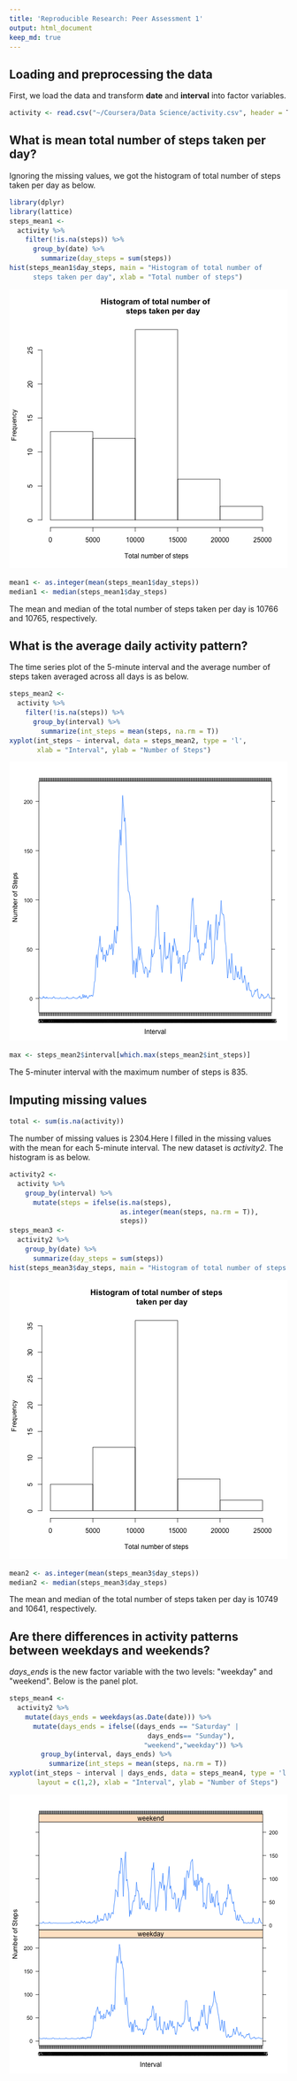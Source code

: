 ```yaml
---
title: 'Reproducible Research: Peer Assessment 1'
output: html_document
keep_md: true
---
```

## Loading and preprocessing the data
First, we load the data and transform **date** and **interval** into factor variables.


```r
activity <- read.csv("~/Coursera/Data Science/activity.csv", header = T)
```

## What is mean total number of steps taken per day?
Ignoring the missing values, we got the histogram of total number of steps taken per day as below.


```r
library(dplyr)
library(lattice)
steps_mean1 <- 
  activity %>%
    filter(!is.na(steps)) %>%
      group_by(date) %>%
        summarize(day_steps = sum(steps)) 
hist(steps_mean1$day_steps, main = "Histogram of total number of 
      steps taken per day", xlab = "Total number of steps")
```

![plot of chunk stepsmean1](figure/stepsmean1-1.png) 

```r
mean1 <- as.integer(mean(steps_mean1$day_steps))
median1 <- median(steps_mean1$day_steps)
```
The mean and median of the total number of steps taken per day is 10766 and 10765, respectively.

## What is the average daily activity pattern?
The time series plot of the 5-minute interval and the average number of steps taken averaged across all days is as below.


```r
steps_mean2 <- 
  activity %>%
    filter(!is.na(steps)) %>%
      group_by(interval) %>%
        summarize(int_steps = mean(steps, na.rm = T)) 
xyplot(int_steps ~ interval, data = steps_mean2, type = 'l',
       xlab = "Interval", ylab = "Number of Steps")
```

![plot of chunk stepsmean2](figure/stepsmean2-1.png) 

```r
max <- steps_mean2$interval[which.max(steps_mean2$int_steps)] 
```
The 5-minuter interval with the maximum number of steps is 835.

## Imputing missing values

```r
total <- sum(is.na(activity))
```

The number of missing values is 2304.Here I filled in the missing values with the mean for each 5-minute interval. The new dataset is *activity2*. The histogram is as below.


```r
activity2 <-  
  activity %>%
    group_by(interval) %>%
      mutate(steps = ifelse(is.na(steps),
                            as.integer(mean(steps, na.rm = T)),
                            steps))
steps_mean3 <- 
  activity2 %>%
    group_by(date) %>%
      summarize(day_steps = sum(steps)) 
hist(steps_mean3$day_steps, main = "Histogram of total number of steps taken per day", xlab = "Total number of steps")
```

![plot of chunk stepsmean3](figure/stepsmean3-1.png) 

```r
mean2 <- as.integer(mean(steps_mean3$day_steps))
median2 <- median(steps_mean3$day_steps)
```
The mean and median of the total number of steps taken per day is 10749 and 10641, respectively.

## Are there differences in activity patterns between weekdays and weekends?
*days_ends* is the new factor variable with the two levels: "weekday" and "weekend". Below is the panel plot.


```r
steps_mean4 <- 
  activity2 %>%
    mutate(days_ends = weekdays(as.Date(date))) %>%
      mutate(days_ends = ifelse((days_ends == "Saturday" |
                                   days_ends== "Sunday"),
                                  "weekend","weekday")) %>%
        group_by(interval, days_ends) %>%
          summarize(int_steps = mean(steps, na.rm = T)) 
xyplot(int_steps ~ interval | days_ends, data = steps_mean4, type = 'l',
       layout = c(1,2), xlab = "Interval", ylab = "Number of Steps")
```

![plot of chunk stepsmean4](figure/stepsmean4-1.png) 
